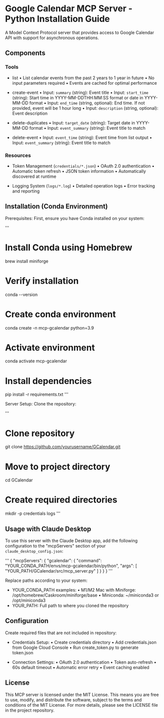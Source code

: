 # Google Calendar MCP Server - Python Installation Guide

A Model Context Protocol server that provides access to Google Calendar API with support for asynchronous operations.

## Components

### Tools
- list
   • List calendar events from the past 2 years to 1 year in future
   • No input parameters required
   • Events are cached for optimal performance

- create-event
   • Input: `summary` (string): Event title
   • Input: `start_time` (string): Start time in YYYY-MM-DDTHH:MM:SS format or date in YYYY-MM-DD format
   • Input: `end_time` (string, optional): End time. If not provided, event will be 1 hour long
   • Input: `description` (string, optional): Event description

- delete-duplicates
   • Input: `target_date` (string): Target date in YYYY-MM-DD format
   • Input: `event_summary` (string): Event title to match

- delete-event
   • Input: `event_time` (string): Event time from list output
   • Input: `event_summary` (string): Event title to match

### Resources
- Token Management (`credentials/*.json`)
   • OAuth 2.0 authentication
   • Automatic token refresh
   • JSON token information
   • Automatically discovered at runtime

- Logging System (`logs/*.log`)
   • Detailed operation logs
   • Error tracking and reporting

## Installation (Conda Environment)

Prerequisites:
First, ensure you have Conda installed on your system:

'''
# Install Conda using Homebrew
brew install miniforge

# Verify installation
conda --version

# Create conda environment
conda create -n mcp-gcalendar python=3.9

# Activate environment
conda activate mcp-gcalendar

# Install dependencies
pip install -r requirements.txt
'''

Server Setup:
Clone the repository:

'''
# Clone repository
git clone https://github.com/yourusername/GCalendar.git

# Move to project directory
cd GCalendar

# Create required directories
mkdir -p credentials logs
'''

## Usage with Claude Desktop

To use this server with the Claude Desktop app, add the following configuration to the "mcpServers" section of your `claude_desktop_config.json`:

'''
{
  "mcpServers": {
    "gcalendar": {
      "command": "YOUR_CONDA_PATH/envs/mcp-gcalendar/bin/python",
      "args": [
        "YOUR_PATH/GCalendar/src/mcp_server.py"
      ]
    }
  }
}
'''

Replace paths according to your system:
- YOUR_CONDA_PATH examples:
   • M1/M2 Mac with Miniforge: /opt/homebrew/Caskroom/miniforge/base
   • Miniconda: ~/miniconda3 or /opt/miniconda3
- YOUR_PATH: Full path to where you cloned the repository

## Configuration

Create required files that are not included in repository:

- Credentials Setup:
   • Create credentials directory
   • Add credentials.json from Google Cloud Console
   • Run create_token.py to generate token.json

- Connection Settings:
   • OAuth 2.0 authentication
   • Token auto-refresh
   • 60s default timeout
   • Automatic error retry
   • Event caching enabled

## License

This MCP server is licensed under the MIT License. This means you are free to use, modify, and distribute the software, subject to the terms and conditions of the MIT License. For more details, please see the LICENSE file in the project repository.
